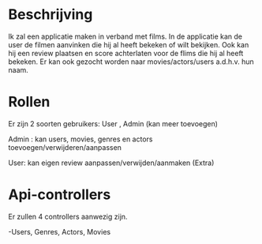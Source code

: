 # Beschrijving

Ik zal een applicatie maken in verband met films. In de applicatie kan de user de filmen aanvinken die hij al heeft bekeken of wilt bekijken. Ook kan hij een review plaatsen en score achterlaten voor de flims die hij al heeft bekeken.
Er kan ook gezocht worden naar movies/actors/users a.d.h.v. hun naam.

# Rollen

Er zijn 2 soorten gebruikers: User , Admin (kan meer toevoegen)

Admin : kan users, movies, genres en actors toevoegen/verwijderen/aanpassen

User: kan eigen review aanpassen/verwijden/aanmaken (Extra)

# Api-controllers

Er zullen 4 controllers aanwezig zijn.

-Users, Genres, Actors, Movies